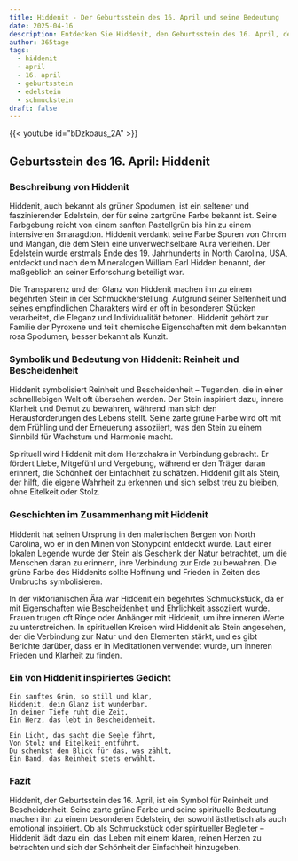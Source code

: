 ```yaml
---
title: Hiddenit - Der Geburtsstein des 16. April und seine Bedeutung
date: 2025-04-16
description: Entdecken Sie Hiddenit, den Geburtsstein des 16. April, der Reinheit und Bescheidenheit symbolisiert. Seine Symbolik und Geschichte werden Sie inspirieren.
author: 365tage
tags:
  - hiddenit
  - april
  - 16. april
  - geburtsstein
  - edelstein
  - schmuckstein
draft: false
---
```


{{< youtube id="bDzkoaus_2A" >}}

## Geburtsstein des 16. April: Hiddenit

### Beschreibung von Hiddenit

Hiddenit, auch bekannt als grüner Spodumen, ist ein seltener und faszinierender Edelstein, der für seine zartgrüne Farbe bekannt ist. Seine Farbgebung reicht von einem sanften Pastellgrün bis hin zu einem intensiveren Smaragdton. Hiddenit verdankt seine Farbe Spuren von Chrom und Mangan, die dem Stein eine unverwechselbare Aura verleihen. Der Edelstein wurde erstmals Ende des 19. Jahrhunderts in North Carolina, USA, entdeckt und nach dem Mineralogen William Earl Hidden benannt, der maßgeblich an seiner Erforschung beteiligt war.

Die Transparenz und der Glanz von Hiddenit machen ihn zu einem begehrten Stein in der Schmuckherstellung. Aufgrund seiner Seltenheit und seines empfindlichen Charakters wird er oft in besonderen Stücken verarbeitet, die Eleganz und Individualität betonen. Hiddenit gehört zur Familie der Pyroxene und teilt chemische Eigenschaften mit dem bekannten rosa Spodumen, besser bekannt als Kunzit.

### Symbolik und Bedeutung von Hiddenit: Reinheit und Bescheidenheit

Hiddenit symbolisiert Reinheit und Bescheidenheit – Tugenden, die in einer schnelllebigen Welt oft übersehen werden. Der Stein inspiriert dazu, innere Klarheit und Demut zu bewahren, während man sich den Herausforderungen des Lebens stellt. Seine zarte grüne Farbe wird oft mit dem Frühling und der Erneuerung assoziiert, was den Stein zu einem Sinnbild für Wachstum und Harmonie macht.

Spirituell wird Hiddenit mit dem Herzchakra in Verbindung gebracht. Er fördert Liebe, Mitgefühl und Vergebung, während er den Träger daran erinnert, die Schönheit der Einfachheit zu schätzen. Hiddenit gilt als Stein, der hilft, die eigene Wahrheit zu erkennen und sich selbst treu zu bleiben, ohne Eitelkeit oder Stolz.

### Geschichten im Zusammenhang mit Hiddenit

Hiddenit hat seinen Ursprung in den malerischen Bergen von North Carolina, wo er in den Minen von Stonypoint entdeckt wurde. Laut einer lokalen Legende wurde der Stein als Geschenk der Natur betrachtet, um die Menschen daran zu erinnern, ihre Verbindung zur Erde zu bewahren. Die grüne Farbe des Hiddenits sollte Hoffnung und Frieden in Zeiten des Umbruchs symbolisieren.

In der viktorianischen Ära war Hiddenit ein begehrtes Schmuckstück, da er mit Eigenschaften wie Bescheidenheit und Ehrlichkeit assoziiert wurde. Frauen trugen oft Ringe oder Anhänger mit Hiddenit, um ihre inneren Werte zu unterstreichen. In spirituellen Kreisen wird Hiddenit als Stein angesehen, der die Verbindung zur Natur und den Elementen stärkt, und es gibt Berichte darüber, dass er in Meditationen verwendet wurde, um inneren Frieden und Klarheit zu finden.

### Ein von Hiddenit inspiriertes Gedicht

```
Ein sanftes Grün, so still und klar,  
Hiddenit, dein Glanz ist wunderbar.  
In deiner Tiefe ruht die Zeit,  
Ein Herz, das lebt in Bescheidenheit.  

Ein Licht, das sacht die Seele führt,  
Von Stolz und Eitelkeit entführt.  
Du schenkst den Blick für das, was zählt,  
Ein Band, das Reinheit stets erwählt.  
```

### Fazit

Hiddenit, der Geburtsstein des 16. April, ist ein Symbol für Reinheit und Bescheidenheit. Seine zarte grüne Farbe und seine spirituelle Bedeutung machen ihn zu einem besonderen Edelstein, der sowohl ästhetisch als auch emotional inspiriert. Ob als Schmuckstück oder spiritueller Begleiter – Hiddenit lädt dazu ein, das Leben mit einem klaren, reinen Herzen zu betrachten und sich der Schönheit der Einfachheit hinzugeben.